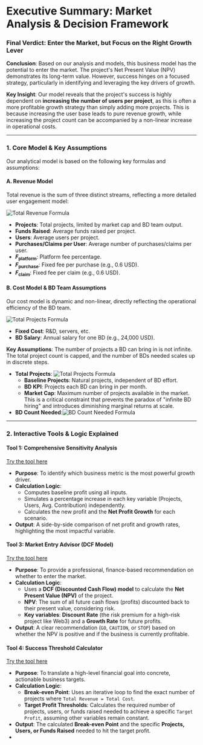 # Executive Summary: Market Analysis & Decision Framework

### **Final Verdict: Enter the Market, but Focus on the Right Growth Lever**

**Conclusion**: Based on our analysis and models, this business model has the potential to enter the market. The project's Net Present Value (NPV) demonstrates its long-term value. However, success hinges on a focused strategy, particularly in identifying and leveraging the key drivers of growth.

**Key Insight**: Our model reveals that the project's success is highly dependent on **increasing the number of users per project**, as this is often a more profitable growth strategy than simply adding more projects. This is because increasing the user base leads to pure revenue growth, while increasing the project count can be accompanied by a non-linear increase in operational costs.

---

### **1. Core Model & Key Assumptions**

Our analytical model is based on the following key formulas and assumptions:

#### **A. Revenue Model**

Total revenue is the sum of three distinct streams, reflecting a more detailed user engagement model:

![Total Revenue Formula](https://latex.codecogs.com/png.image?%5Cdpi%7B150%7D%5Cbg_white%20%5Ctext%7BTotal%20Revenue%7D%20=%20%28%5Ctext%7BProjects%7D%20%5Ctimes%20%5Ctext%7BFunds%20Raised%7D%29%20%5Ctimes%20F_%7B%5Ctext%7Bplatform%7D%7D%20+%20%28%5Ctext%7BProjects%7D%20%5Ctimes%20%5Ctext%7BUsers%7D%20%5Ctimes%20%5Ctext%7BPurchases%20per%20User%7D%29%20%5Ctimes%20F_%7B%5Ctext%7Bpurchase%7D%7D%20+%20%28%5Ctext%7BProjects%7D%20%5Ctimes%20%5Ctext%7BUsers%7D%20%5Ctimes%20%5Ctext%7BClaims%20per%20User%7D%29%20%5Ctimes%20F_%7B%5Ctext%7Bclaim%7D%7D)

* **Projects**: Total projects, limited by market cap and BD team output.
* **Funds Raised**: Average funds raised per project.
* **Users**: Average users per project.
* **Purchases/Claims per User**: Average number of purchases/claims per user.
* **$F_{\text{platform}}$**: Platform fee percentage.
* **$F_{\text{purchase}}$**: Fixed fee per purchase (e.g., 0.6 USD).
* **$F_{\text{claim}}$**: Fixed fee per claim (e.g., 0.6 USD).

#### **B. Cost Model & BD Team Assumptions**

Our cost model is dynamic and non-linear, directly reflecting the operational efficiency of the BD team.

![Total Projects Formula](https://latex.codecogs.com/png.image?%5Cdpi%7B150%7D%5Cbg_white%20%5Ctext%7BTotal%20Projects%7D%20=%20%5Cmin%28%5Ctext%7BBaseline%20Projects%7D%20+%20%28%5Ctext%7BBD%20Count%7D%20%5Ctimes%20%5Ctext%7BBD%20KPI%7D%20%5Ctimes%2012%29,%20%5Ctext%7BMarket%20Cap%7D%29)

* **Fixed Cost**: R&D, servers, etc.
* **BD Salary**: Annual salary for one BD (e.g., 24,000 USD).

**Key Assumptions**: The number of projects a BD can bring in is not infinite. The total project count is capped, and the number of BDs needed scales up in discrete steps.
* **Total Projects**: ![Total Projects Formula](https://latex.codecogs.com/png.image?%5Cdpi%7B150%7D%5Cbg_white%20%5Ctext%7BTotal%20Projects%7D%20=%20%5Cmin%28%5Ctext%7BBaseline%20Projects%7D%20+%20%28%5Ctext%7BBD%20Count%7D%20%5Ctimes%20%5Ctext%7BBD%20KPI%7D%20%5Ctimes%2012%29,%20%5Ctext%7BMarket%20Cap%7D%29)
    * **Baseline Projects**: Natural projects, independent of BD effort.
    * **BD KPI**: Projects each BD can bring in per month.
    * **Market Cap**: Maximum number of projects available in the market. This is a critical constraint that prevents the paradox of "infinite BD hiring" and introduces diminishing marginal returns at scale.
* **BD Count Needed**:![BD Count Needed Formula](https://latex.codecogs.com/png.image?%5Cdpi%7B150%7D%5Cbg_white%20%5Ctext%7BBD%20Count%7D_%7B%5Ctext%7Bneeded%7D%7D%20=%20%5Clceil%20%28%5Ctext%7BProjects%7D%20-%20%5Ctext%7BBaseline%20Projects%7D%29%20/%20%28%5Ctext%7BBD%20KPI%7D%20%5Ctimes%2012%29%20%5Crceil)

---

### **2. Interactive Tools & Logic Explained**

#### **Tool 1: Comprehensive Sensitivity Analysis**
[Try the tool here](https://wynn-web.github.io/Sui-ICO-Analysis-Tools/Comprehensive%20Sensitivity%20Analysis.html)

* **Purpose**: To identify which business metric is the most powerful growth driver.
* **Calculation Logic**:
    * Computes baseline profit using all inputs.
    * Simulates a percentage increase in each key variable (Projects, Users, Avg. Contribution) independently.
    * Calculates the new profit and the **Net Profit Growth** for each scenario.
* **Output**: A side-by-side comparison of net profit and growth rates, highlighting the most impactful variable.

#### **Tool 3: Market Entry Advisor (DCF Model)**
[Try the tool here](https://wynn-web.github.io/Sui-ICO-Analysis-Tools/market_entry_advisor.html)

* **Purpose**: To provide a professional, finance-based recommendation on whether to enter the market.
* **Calculation Logic**:
    * Uses a **DCF (Discounted Cash Flow) model** to calculate the **Net Present Value (NPV)** of the project.
    * **NPV**: The sum of all future cash flows (profits) discounted back to their present value, considering risk.
    * **Key variables**: **Discount Rate** (the risk premium for a high-risk project like Web3) and a **Growth Rate** for future profits.
* **Output**: A clear recommendation (`GO`, `CAUTION`, or `STOP`) based on whether the NPV is positive and if the business is currently profitable.

#### **Tool 4: Success Threshold Calculator**
[Try the tool here](https://wynn-web.github.io/Sui-ICO-Analysis-Tools/success_threshold_calculator.html)

* **Purpose**: To translate a high-level financial goal into concrete, actionable business targets.
* **Calculation Logic**:
    * **Break-even Point**: Uses an iterative loop to find the exact number of projects where `Total Revenue = Total Cost`.
    * **Target Profit Thresholds**: Calculates the required number of projects, users, or funds raised needed to achieve a specific `Target Profit`, assuming other variables remain constant.
* **Output**: The calculated **Break-even Point** and the specific **Projects, Users, or Funds Raised** needed to hit the target profit.
* 

